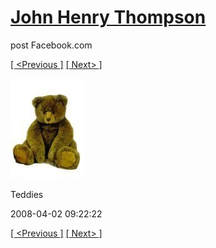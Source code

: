# [John Henry Thompson](../README.md)
post Facebook.com

[[ <Previous ]](2008-04-02-11.md) [[ Next> ]](2008-04-02-13.md)

[![](../media/2008-04-02/Teddies-11.jpg)](../README.md)

Teddies

2008-04-02 09:22:22

[[ <Previous ]](2008-04-02-11.md) [[ Next> ]](2008-04-02-13.md)